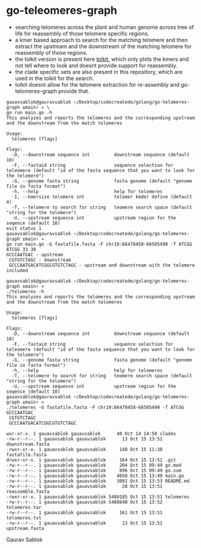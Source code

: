 # go-teleomeres-graph

- searching telomeres across the plant and human genome across tree of life for reassembly of those telomere specific regions. 
- a kmer based approach to search for the matching telomere and then extract the upstream and the downstream of the matching telomere for reassembly of those regions.
- the tolkit version is present here [tolkit](https://github.com/tolkit/telomeric-identifier), which only plots the kmers and not tell where to look and doesnt provide support for reassembly.
- the clade specific sets are also present in this repository, which are used in the tolkit for the search. 
- tolkit doesnt allow for the telomere extraction for re-assembly and go-telomeres-graph provide that. 

```
gauavsablok@gauravsablok ~/Desktop/codecreatede/golang/go-telomeres-graph ±main⚡ » \
go run main.go -h                                                               
This analyzes and reports the telomeres and the corresponding upstream and the downstream from the match telomeres

Usage:
  telomeres [flags]

Flags:
  -D, --downstream sequence int         downstream sequence (default 10)
  -F, --fastaid string                  sequence selection for teleomere (default "id of the fasta sequence that you want to look for the telomere")
  -G, --genome fasta string             fasta genome (default "genome file in fasta format")
  -h, --help                            help for telomeres
  -I, --kmersize telomere int           telomer kmder define (default 4)
  -T, --telomere to search for string   teomere search space (default "string for the telomere")
  -U, --upstream sequence int           upstream region for the seqence (default 10)
exit status 1
gauavsablok@gauravsablok ~/Desktop/codecreatede/golang/go-telomeres-graph ±main⚡ » 
go run main.go -G fastafile.fasta -F chr10:66478458-66505490 -T ATCGG
ATCGG 33 38
GCCCAATGAC - upstream
 CGTGTCTAGC - downstream 
 GCCCAATGACATCGGCGTGTCTAGC - upstream and downstream with the telomere included
```

```
gauavsablok@gauravsablok ~/Desktop/codecreatede/golang/go-telomeres-graph ±main⚡ » 
./telomeres -h                                                                  
This analyzes and reports the telomeres and the corresponding upstream and the downstream from the match telomeres

Usage:
  telomeres [flags]

Flags:
  -D, --downstream sequence int         downstream sequence (default 10)
  -F, --fastaid string                  sequence selection for teleomere (default "id of the fasta sequence that you want to look for the telomere")
  -G, --genome fasta string             fasta genome (default "genome file in fasta format")
  -h, --help                            help for telomeres
  -T, --telomere to search for string   teomere search space (default "string for the telomere")
  -U, --upstream sequence int           upstream region for the seqence (default 10)
gauavsablok@gauravsablok ~/Desktop/codecreatede/golang/go-telomeres-graph ±main⚡ » 
./telomeres -G fastafile.fasta -F chr10:66478458-66505490 -T ATCGG
GCCCAATGAC
 CGTGTCTAGC
 GCCCAATGACATCGGCGTGTCTAGC
```
```
wxr-xr-x. 1 gauavsablok gauavsablok      40 Oct 14 14:58 clades
-rw-r--r--. 1 gauavsablok gauavsablok      13 Oct 15 13:51 downstream.fasta
-rwxr-xr-x. 1 gauavsablok gauavsablok     148 Oct 15 11:38 fastafile.fasta
drwxr-xr-x. 1 gauavsablok gauavsablok     164 Oct 15 13:51 .git
-rw-r--r--. 1 gauavsablok gauavsablok     204 Oct 15 09:49 go.mod
-rw-r--r--. 1 gauavsablok gauavsablok     896 Oct 15 09:49 go.sum
-rw-r--r--. 1 gauavsablok gauavsablok    4658 Oct 15 13:49 main.go
-rw-r--r--. 1 gauavsablok gauavsablok    3081 Oct 15 13:53 README.md
-rw-r--r--. 1 gauavsablok gauavsablok      28 Oct 15 13:51 reassemble.fasta
-rwxr-xr-x. 1 gauavsablok gauavsablok 5480185 Oct 15 13:51 telomeres
-rw-r--r--. 1 gauavsablok gauavsablok 5488640 Oct 15 13:52 telomeres.tar
-rw-r--r--. 1 gauavsablok gauavsablok     161 Oct 15 13:51 telomeres.txt
-rw-r--r--. 1 gauavsablok gauavsablok      13 Oct 15 13:51 upstream.fasta
```
Gaurav Sablok
